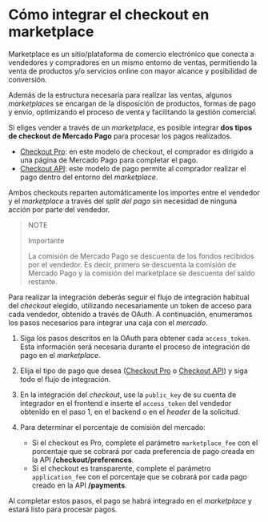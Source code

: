 # Cómo integrar el checkout en marketplace

Marketplace es un sitio/plataforma de comercio electrónico que conecta a vendedores y compradores en un mismo entorno de ventas, permitiendo la venta de productos y/o servicios online con mayor alcance y posibilidad de conversión.

Además de la estructura necesaria para realizar las ventas, algunos _marketplaces_ se encargan de la disposición de productos, formas de pago y envío, optimizando el proceso de venta y facilitando la gestión comercial.

Si eliges vender a través de un _marketplace_, es posible integrar **dos tipos de checkout de Mercado Pago** para procesar los pagos realizados.


* [Checkout Pro](https://www.mercadopago[FAKER][URL][DOMAIN]/developers/es/guides/online-payments/checkout-pro/introduction):  en este modelo de checkout, el comprador es dirigido a una página de Mercado Pago para completar el pago.
* [Checkout API](https://www.mercadopago[FAKER][URL][DOMAIN]/developers/es/guides/online-payments/checkout-api/introduction): este modelo de pago permite al comprador realizar el pago dentro del entorno del _marketplace_.

Ambos checkouts reparten automáticamente los importes entre el vendedor y el _marketplace_ a través del _split del pago_ sin necesidad de ninguna acción por parte del vendedor.

> NOTE
>
> Importante
>
> La comisión de Mercado Pago se descuenta de los fondos recibidos por el vendedor. Es decir, primero se descuenta la comisión de Mercado Pago y la comisión del marketplace se descuenta del saldo restante.

Para realizar la integración deberás seguir el flujo de integración habitual del _checkout_ elegido, utilizando necesariamente un token de acceso para cada vendedor, obtenido a través de OAuth. A continuación, enumeramos los pasos necesarios para integrar una caja con el _mercado_.

1. Siga los pasos descritos en la OAuth para obtener cada `access_token`. Esta información será necesaria durante el proceso de integración de pago en el _marketplace_.
2. Elija el tipo de pago que desea ([Checkout Pro](https://www.mercadopago[FAKER][URL][DOMAIN]/developers/es/guides/online-payments/checkout-pro/introduction) o [Checkout API](https://www.mercadopago[FAKER][URL][DOMAIN]/developers/es/guides/online-payments/checkout-api/introduction)) y siga todo el flujo de integración.
3. En la integración del _checkout_, use la `public_key` de su cuenta de integrador en el frontend e inserte el `access_token` del vendedor obtenido en el paso 1, en el backend o en el _header_ de la solicitud.
4. Para determinar el porcentaje de comisión del mercado:

    - Si el checkout es Pro, complete el parámetro `marketplace_fee` con el porcentaje que se cobrará por cada preferencia de pago creada en la API **/checkout/preferences**.
    - Si el checkout es transparente, complete el parámetro `application_fee` con el porcentaje que se cobrará por cada pago creado en la API **/payments**.

Al completar estos pasos, el pago se habrá integrado en el _marketplace_ y estará listo para procesar pagos.
